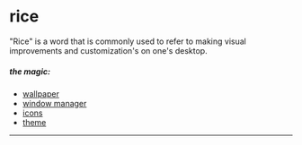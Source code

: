 # rice
"Rice" is a word that is commonly used to refer to making visual improvements and customization's on one's desktop.


##### the magic:
* [wallpaper](https://github.com/wes-kam/rice/tree/master/wallpaper)
* [window manager](https://github.com/baskerville/bspwm)
* [icons](https://github.com/numixproject/numix-icon-theme-circle)
* [theme](https://github.com/numixproject/numix-gtk-theme)
---
